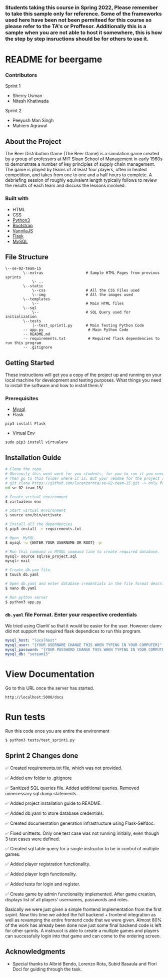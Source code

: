 ### Students taking this course in Spring 2022, Please remember to take this sample only for reference. Some of the frameworks used here have been not been permiteed for this course so please refer to the TA's or Proffesor. Additionally this is a sample when you are not able to host it somewhere, this is how the step by step insructions should be for others to use it. 


# README for beergame

### Contributors

Sprint 1
- Sherry Usman
- Nitesh Khatiwada

Sprint 2
- Peeyush Man Singh
- Mahiem Agrawal


## About the Project

The Beer Distribution Game (The Beer Game) is a simulation game created by a group of professors at MIT Sloan School of Management in early 1960s to demonstrate a number of key principles of supply chain management. The game is played by teams of at least four players, often in heated competition, and takes from one to one and a half hours to complete. A debriefing session of roughly equivalent length typically follows to review the results of each team and discuss the lessons involved.

### Built with
* HTML
* CSS
* [Python3](https://www.python.org/download/releases/3.0/)
* [Bootstrap](https://getbootstrap.com/docs/3.4/css/)
* [VannilaJS](http://vanilla-js.com/)
* [Flask](https://www.fullstackpython.com/flask.html)
* [MySQL](https://www.mysql.com/)

## File Structure
```
\--se-02-team-15
        \--extras                   # Sample HTML Pages from previous sprints
            \- ..
        \--static
            \--css                  # All the CSS Files used
            \--img                  # All the images used 
        \--templates    
            \--                     # Main HTML files    
        \--sql  
            \--                     # SQL Query used for initialization
        \--tests
            |--test_sprint1.py      # Main Testing Python Code
        -- app.py                    # Main Python Code
        -- README.md
        -- requirements.txt          # Required flask dependencies to run this program
        -- .gitignore    
```

## Getting Started

These instructions will get you a copy of the project up and running on your local machine for development and testing purposes. What things you need to install the software and how to install them.V

### Prerequisites

* [Mysql](https://dev.mysql.com/downloads/installer/)
* Flask 
```
pip3 install Flask
```
* Virtual Env
```
sudo pip3 install virtualenv 
```

## Installation Guide

```bash
# Clone the repo.
# Obviously this wont work for you students, for you to run it you need download the entire repositary.
# Then go to this folder where it is. But your readme for the project should start with git clone for sure.
# git clone https://github.com/lorenzorota/se-02-team-15.git -> only for sample
cd se-02-team-15/

# Create virtual environment
$ virtualenv env

# Start virtual environment
$ source env/bin/activate

# Install all the dependencies
$ pip3 install -r requirements.txt

# Open  MySQL
$ mysql -u {ENTER YOUR USERNAME OR ROOT} -p

# Run this command in MYSQL command line to create required database.
mysql> source sql/se_project.sql
mysql> exit

# Create db.yam file 
$ touch db.yaml

# Open db.yaml and enter database credentials in the file format described below
$ nano db.yaml

# Run python server
$ python3 app.py

```

### `db.yaml` file Format. Enter your respective credentials

We tried using ClamV so that it would be easier for the user. However clamv did not support the required flask dependices to run this program.

```yaml
mysql_host: "localhost"
mysql_user: "{YOUR USERNAME CHANGE THIS WHEN TYPING IN YOUR COMPUTER}"
mysql_password: "{YOUR PASSWORD CHANGE THIS WHEN TYPING IN YOUR COMPUTER}"
mysql_db: "seteam15"
```

# View Documentation

Go to this URL once the server has started.

```
http://localhost:5000/docs
```
# Run tests

Run this code once you are entire the environment

```sh
$ python3 tests/test_sprint1.py
```

## Sprint 2 Changes done

✅  Created requirements.txt file, which was not provided.

✅   Added env folder to .gitignore

✅   Sanitized SQL queries file. Added additional queries. Removed unnecessary sql dump statements.

✅   Added project installation guide to README.

✅   Added db.yaml to store database credentials.

✅   Created documentation generation infrastructure using Flask-Selfdoc.

✅   Fixed unittests. Only one test case was not running initially, even though 3 test cases were defined.

✅   Created sql table query for a single instructor to be in control of multiple games.

✅   Added player registration functionality.

✅   Added player login functionality.

✅   Added tests for login and register.

✅   Create game by admin functionality implemented. After game creation, displays list of all players' usernames, passwords and roles.

Basically we were just given a simple frontend implementation from the first srpint. Now this time we added the full backend + frontend integration as well as revamping the entire frontend code that we were given. Almost 80% of the work has already been done now just some final backend code is left for other sprints. A instrucot is able to create a multiple games and players can successfully login into that game and can come to the ordering screen.

## Acknowledgments

* Special thanks to Albrid Bendo, Lorenzo Rota, Subid Basaula and Flori Doci for guiding through the task.
